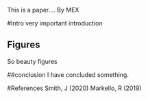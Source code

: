 
This is a paper....
By MEX


#Intro
very important introduction


## Figures

So beauty figures

##conclusion
I have concluded something.

#References
Smith, J (2020)
Markello, R (2019)
